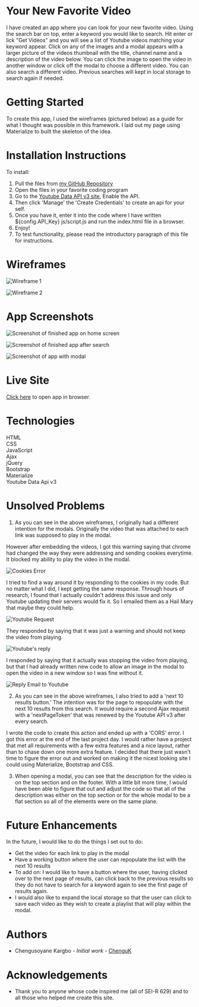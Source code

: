 # Your New Favorite Video

I have created an app where you can look for your new favorite video. Using the search bar on top, enter a keyword you would like to search. Hit enter or lick "Get Videos" and you will see a list of Youtube videos matching your keyword appear. Click on any of the images and a modal appears with a larger picture of the videos thumbnail with the title, channel name and a description of the video below. You can click the image to open the video in another window or click off the modal to choose a different video. You can also search a different video. Previous searches will kept in local storage to search again if needed.

# Getting Started

To create this app, I used the wireframes (pictured below) as a guide for what I thought was possible in this framework. I laid out my page using Materialize to built the skeleton of the idea.


# Installation Instructions

To install:			
1. Pull the files from [my GitHub Repository](https://github.com/ChenguK/newfavoritevideo)		
2. Open the files in your favorite coding program	
3. Go to the [Youtube Data API v3 site](https://console.developers.google.com/apis/library/youtube.googleapis.com?id=125bab65-cfb6-4f25-9826-4dcc309bc508&project=lunar-sled-283600&authuser=1&supportedpurview=project), Enable the API.		
4. Then click 'Manage' the 'Create Credentials' to create an api for your self.		
5. Once you have it, enter it into the code where I have written ${config.API_Key} js/script.js and run the index.html file in a browser. 	
6. Enjoy!	
7. To test functionality, please read the introductory paragraph of this file for instructions.


# Wireframes

![Wireframe 1](./images/Wireframe1.png)

![Wireframe 2](./images/Wireframe2.png)                 

# App Screenshots

![Screenshot of finished app on home screen](./images/Screenshot%203.png)

![Screenshot of finished app after search](./images/Screenshot1.png)

![Screenshot of app with modal](./images/Screenshot2.png)


# Live Site

[Click here](https://chenguk.github.io/newfavoritevideo/)  to open app in browser.


# Technologies

HTML    
CSS     
JavaScript    	
Ajax	 
jQuery      
Bootstrap    
Materialize	      
Youtube Data Api v3


# Unsolved Problems

1. As you can see in the above wireframes, I originally had a different intention for the modals. Originally the video that was attached to each link was supposed to play in the modal. 

However after embedding the videos, I got this warning saying that chrome had changed the way they were addressing and sending cookies everytime. It blocked my ability to play the video in the modal.

![Cookies Error](./images/Cookies%20Error.png)

I tried to find a way around it by responding to the cookies in my code. But no matter what I did, I kept getting the same response. Through hours of research, I found that I actually couldn't address this issue and only Youtube updating their servers would fix it. So I emailed them as a Hail Mary that maybe they could help.

![Youtube Request](./images/Youtube-request.png)

They responded by saying that it was just a warning and should not keep the video from playing.

![Youtube's reply](./images/Youtubes-reply.png)

I responded by saying that it actually was stopping the video from playing, but that I had already written new code to allow an image in the modal to open the video in a new window so I was fine without it.	

![Reply Email to Youtube](./images/Reply-email.png)

2. As you can see in the above wireframes, I also tried to add a 'next 10 results button.' The intention was for the page to repopulate with the next 10 results from this search. It would require a second Ajax request with a 'nextPageToken' that was renewed by the Youtube API v3 after every search. 

I wrote the code to create this action and ended up with a 'CORS' error. I got this error at the end of the last project day. I would rather have a project that met all requirements with a few extra features and a nice layout, rather than to chase down one more extra feature. I decided that there just wasn't time to figure the error out and worked on making it the nicest looking site I could using Materialize, Bootstrap and CSS.

3. When opening a modal, you can see that the description for the video is on the top section and on the footer. With a little bit more time, I would have been able to figure that out and adjust the code so that all of the description was either on the top section or for the whole modal to be a flat section so all of the elements were on the same plane.

# Future Enhancements

In the future, I would like to do the things I set out to do: 

* Get the video for each link to play in the modal
* Have a working button where the user can repopulate the list with the next 10 results
* To add on: I would like to have a button where the user, having clicked over to the next page of results, can click back to the previous results so they do not have to search for a keyword again to see the first page of results again.
* I would also like to expand the local storage so that the user can click to save each video as they wish to create a playlist that will play within the modal.

# Authors
* Chengusoyane Kargbo - *Initial work* - [ChenguK](https://github.com/ChenguK)

# Acknowledgements
* Thank you to anyone whose code inspired me (all of SEI-R 629) and to all those who helped me create this site.
